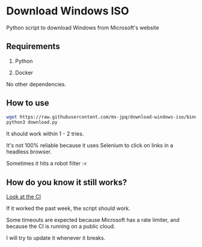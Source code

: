 # Download Windows ISO

Python script to download Windows from Microsoft's website

## Requirements

1. Python

2. Docker

No other dependencies.

## How to use

```sh
wget https://raw.githubusercontent.com/ms-jpq/download-windows-iso/bindows/download.py
python3 download.py
```

It should work within 1 - 2 tries.

It's not 100% reliable because it uses Selenium to click on links in a headless browser.

Sometimes it hits a robot filter :<

## How do you know it still works?

[Look at the CI](https://github.com/ms-jpq/download-windows-iso/actions)

If it worked the past week, the script should work.

Some timeouts are expected because Microsoft has a rate limiter, and because the CI is running on a public cloud.

I will try to update it whenever it breaks.

